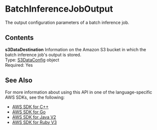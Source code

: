 # BatchInferenceJobOutput<a name="API_BatchInferenceJobOutput"></a>

The output configuration parameters of a batch inference job\.

## Contents<a name="API_BatchInferenceJobOutput_Contents"></a>

 **s3DataDestination**   <a name="personalize-Type-BatchInferenceJobOutput-s3DataDestination"></a>
Information on the Amazon S3 bucket in which the batch inference job's output is stored\.  
Type: [S3DataConfig](API_S3DataConfig.md) object  
Required: Yes

## See Also<a name="API_BatchInferenceJobOutput_SeeAlso"></a>

For more information about using this API in one of the language\-specific AWS SDKs, see the following:
+  [AWS SDK for C\+\+](https://docs.aws.amazon.com/goto/SdkForCpp/personalize-2018-05-22/BatchInferenceJobOutput) 
+  [AWS SDK for Go](https://docs.aws.amazon.com/goto/SdkForGoV1/personalize-2018-05-22/BatchInferenceJobOutput) 
+  [AWS SDK for Java V2](https://docs.aws.amazon.com/goto/SdkForJavaV2/personalize-2018-05-22/BatchInferenceJobOutput) 
+  [AWS SDK for Ruby V3](https://docs.aws.amazon.com/goto/SdkForRubyV3/personalize-2018-05-22/BatchInferenceJobOutput) 
